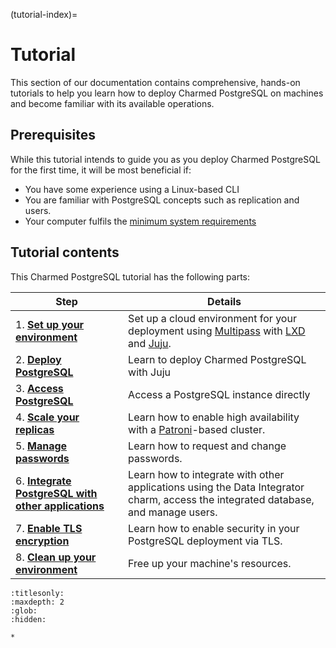 (tutorial-index)=


# Tutorial

This section of our documentation contains comprehensive, hands-on tutorials to help you learn how to deploy Charmed PostgreSQL on machines and become familiar with its available operations.

## Prerequisites

While this tutorial intends to guide you as you deploy Charmed PostgreSQL for the first time, it will be most beneficial if:
- You have some experience using a Linux-based CLI
- You are familiar with PostgreSQL concepts such as replication and users.
- Your computer fulfils the [minimum system requirements](/reference/system-requirements)

## Tutorial contents
This Charmed PostgreSQL tutorial has the following parts:

| Step | Details |
| ------- | ---------- |
| 1. [**Set up your environment**](/tutorial/1-set-up-environment) | Set up a cloud environment for your deployment using [Multipass](https://multipass.run/) with [LXD](https://ubuntu.com/lxd) and [Juju](https://juju.is/).
| 2. [**Deploy PostgreSQL**](/tutorial/2-deploy-postgresql) | Learn to deploy Charmed PostgreSQL with Juju
| 3. [**Access PostgreSQL**](/tutorial/3-access-postgresql) |   Access a PostgreSQL instance directly
| 4. [**Scale your replicas**](/tutorial/4-scale-replicas) | Learn how to enable high availability with a [Patroni](https://patroni.readthedocs.io/en/latest/)-based cluster.
| 5. [**Manage passwords**](/tutorial/5-manage-passwords) | Learn how to request and change passwords.
| 6. [**Integrate PostgreSQL with other applications**](/tutorial/6-integrate-with-other-applications) | Learn how to integrate with other applications using the Data Integrator charm, access the integrated database, and manage users.
| 7. [**Enable TLS encryption**](/tutorial/7-enable-tls-encryption) | Learn how to enable security in your PostgreSQL deployment via TLS.
| 8. [**Clean up your environment**](/tutorial/8-clean-up-environment) | Free up your machine's resources.


```{toctree}
:titlesonly:
:maxdepth: 2
:glob:
:hidden:

*
